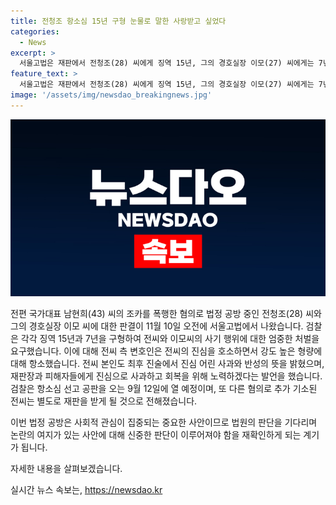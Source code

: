 ```yaml
---
title: 전청조 항소심 15년 구형 눈물로 말한 사랑받고 싶었다
categories:
  - News
excerpt: >
  서울고법은 재판에서 전청조(28) 씨에게 징역 15년, 그의 경호실장 이모(27) 씨에게는 7년을 선고했다. 전 씨의 변호인은 심신미약 및 집행유예 가능성을 주장했고, 전 씨는 반성과 사죄의 뜻을 밝히며 현실적인 도움을 약속했다. 피해자 22명에게 약 27억2000만원 상당의 피해를 주었으며, 항소심 선고 공판은 오는 9월12일에 열릴 예정이다.
feature_text: >
  서울고법은 재판에서 전청조(28) 씨에게 징역 15년, 그의 경호실장 이모(27) 씨에게는 7년을 선고했다. 전 씨의 변호인은 심신미약 및 집행유예 가능성을 주장했고, 전 씨는 반성과 사죄의 뜻을 밝히며 현실적인 도움을 약속했다. 피해자 22명에게 약 27억2000만원 상당의 피해를 주었으며, 항소심 선고 공판은 오는 9월12일에 열릴 예정이다.
image: '/assets/img/newsdao_breakingnews.jpg'
---
```


<p><img src="/assets/img/newsdao_breakingnews.jpg" alt="bookingtag 속보" /></p>

<p>전편 국가대표 남현희(43) 씨의 조카를 폭행한 혐의로 법정 공방 중인 전청조(28) 씨와 그의 경호실장 이모 씨에 대한 판결이 11월 10일 오전에 서울고법에서 나왔습니다. 검찰은 각각 징역 15년과 7년을 구형하여 전씨와 이모씨의 사기 행위에 대한 엄중한 처벌을 요구했습니다. 이에 대해 전씨 측 변호인은 전씨의 진심을 호소하면서 강도 높은 형량에 대해 항소했습니다. 전씨 본인도 최후 진술에서 진심 어린 사과와 반성의 뜻을 밝혔으며, 재판장과 피해자들에게 진심으로 사과하고 회복을 위해 노력하겠다는 발언을 했습니다. 검찰은 항소심 선고 공판을 오는 9월 12일에 열 예정이며, 또 다른 혐의로 추가 기소된 전씨는 별도로 재판을 받게 될 것으로 전해졌습니다. </p>

<p>이번 법정 공방은 사회적 관심이 집중되는 중요한 사안이므로 법원의 판단을 기다리며 논란의 여지가 있는 사안에 대해 신중한 판단이 이루어져야 함을 재확인하게 되는 계기가 됩니다. </p>

<p>자세한 내용을 살펴보겠습니다.</p>
실시간 뉴스 속보는, <a href="https://newsdao.kr" rel="dofollow">https://newsdao.kr</a>


